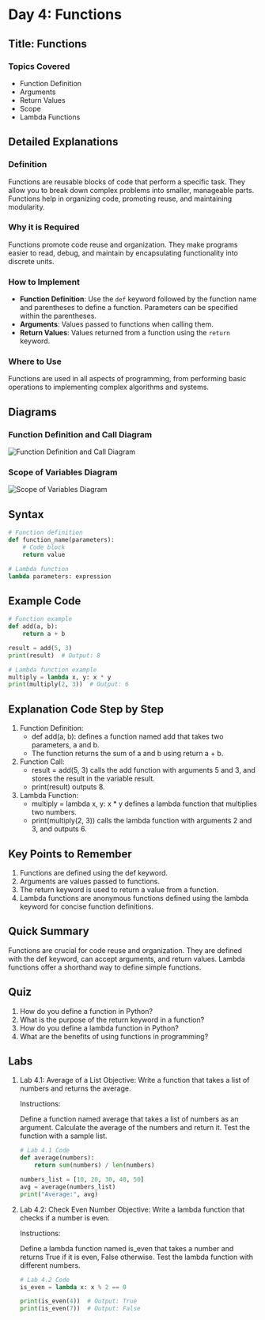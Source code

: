 # Day 4: Functions

## Title: Functions

### Topics Covered
- Function Definition
- Arguments
- Return Values
- Scope
- Lambda Functions

## Detailed Explanations

### Definition
Functions are reusable blocks of code that perform a specific task. They allow you to break down complex problems into smaller, manageable parts. Functions help in organizing code, promoting reuse, and maintaining modularity.

### Why it is Required
Functions promote code reuse and organization. They make programs easier to read, debug, and maintain by encapsulating functionality into discrete units.

### How to Implement
- **Function Definition**: Use the `def` keyword followed by the function name and parentheses to define a function. Parameters can be specified within the parentheses.
- **Arguments**: Values passed to functions when calling them.
- **Return Values**: Values returned from a function using the `return` keyword.

### Where to Use
Functions are used in all aspects of programming, from performing basic operations to implementing complex algorithms and systems.

## Diagrams

### Function Definition and Call Diagram
![Function Definition and Call Diagram](images/function_definition_and_call_diagram.png)

### Scope of Variables Diagram
![Scope of Variables Diagram](images/scope_of_variables_diagram.png)

## Syntax
```python
# Function definition
def function_name(parameters):
    # Code block
    return value

# Lambda function
lambda parameters: expression
```

## Example Code
```python
# Function example
def add(a, b):
    return a + b

result = add(5, 3)
print(result)  # Output: 8

# Lambda function example
multiply = lambda x, y: x * y
print(multiply(2, 3))  # Output: 6
```

## Explanation Code Step by Step
1. Function Definition:
	- def add(a, b): defines a function named add that takes two parameters, a and b.
	- The function returns the sum of a and b using return a + b.
2. Function Call:
	- result = add(5, 3) calls the add function with arguments 5 and 3, and stores the result in the variable result.
	- print(result) outputs 8.
3. Lambda Function:
	- multiply = lambda x, y: x * y defines a lambda function that multiplies two numbers.
	- print(multiply(2, 3)) calls the lambda function with arguments 2 and 3, and outputs 6.

## Key Points to Remember
1. Functions are defined using the def keyword.
2. Arguments are values passed to functions.
3. The return keyword is used to return a value from a function.
4. Lambda functions are anonymous functions defined using the lambda keyword for concise function definitions.

## Quick Summary
Functions are crucial for code reuse and organization. They are defined with the def keyword, can accept arguments, and return values. Lambda functions offer a shorthand way to define simple functions.

## Quiz
1. How do you define a function in Python?
2. What is the purpose of the return keyword in a function?
3. How do you define a lambda function in Python?
4. What are the benefits of using functions in programming?

## Labs
1. Lab 4.1: Average of a List
	Objective: Write a function that takes a list of numbers and returns the average.

	Instructions:

	Define a function named average that takes a list of numbers as an argument.
	Calculate the average of the numbers and return it.
	Test the function with a sample list.
	```python
	# Lab 4.1 Code
	def average(numbers):
	    return sum(numbers) / len(numbers)
	
	numbers_list = [10, 20, 30, 40, 50]
	avg = average(numbers_list)
	print("Average:", avg)
 	```
2. Lab 4.2: Check Even Number
	Objective: Write a lambda function that checks if a number is even.

	Instructions:

	Define a lambda function named is_even that takes a number and returns True if it is even, False otherwise.
	Test the lambda function with different numbers.
	```python
	# Lab 4.2 Code
	is_even = lambda x: x % 2 == 0
	
	print(is_even(4))  # Output: True
	print(is_even(7))  # Output: False
	```
